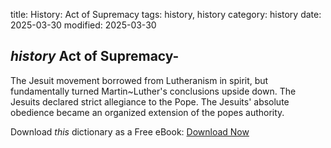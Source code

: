 title: History: Act of Supremacy
tags: history, history
category: history
date: 2025-03-30
modified: 2025-03-30

## _history_  Act of Supremacy-
The   Jesuit
 movement borrowed
  from Lutheranism in spirit, but fundamentally turned Martin~Luther's
  conclusions upside down.  The Jesuits declared strict allegiance to
  the Pope.  The Jesuits' absolute obedience became an organized
  extension of the popes authority.



Download *this* dictionary as a Free eBook: [Download Now]({static}static/CairnsHistoryDictionary.pdf)


